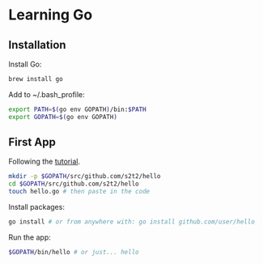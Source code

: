 
# Learning Go

## Installation

Install Go:

```sh
brew install go
```

Add to ~/.bash_profile:

```sh
export PATH=$(go env GOPATH)/bin:$PATH
export GOPATH=$(go env GOPATH)
```

## First App

Following the [tutorial](https://golang.org/doc/code.html#Command).

```sh
mkdir -p $GOPATH/src/github.com/s2t2/hello
cd $GOPATH/src/github.com/s2t2/hello
touch hello.go # then paste in the code
```

Install packages:

```sh
go install # or from anywhere with: go install github.com/user/hello
```

Run the app:

```sh
$GOPATH/bin/hello # or just... hello
```
